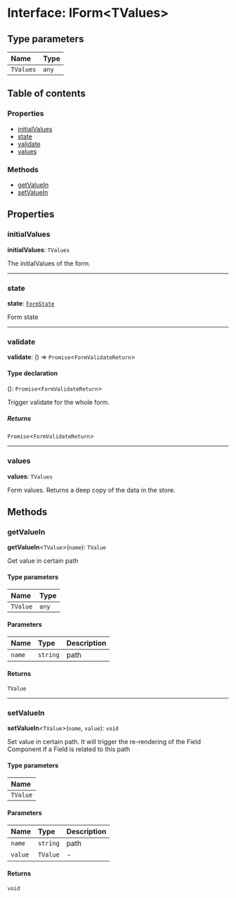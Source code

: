 # Interface: IForm\<TValues>

## Type parameters

| Name | Type |
| :------ | :------ |
| `TValues` | `any` |

## Table of contents

### Properties

* [initialValues](/auto-docs/free-layout-editor/interfaces/IForm.md#initialvalues)
* [state](/auto-docs/free-layout-editor/interfaces/IForm.md#state)
* [validate](/auto-docs/free-layout-editor/interfaces/IForm.md#validate)
* [values](/auto-docs/free-layout-editor/interfaces/IForm.md#values)

### Methods

* [getValueIn](/auto-docs/free-layout-editor/interfaces/IForm.md#getvaluein)
* [setValueIn](/auto-docs/free-layout-editor/interfaces/IForm.md#setvaluein)

## Properties

### initialValues

**initialValues**: `TValues`

The initialValues of the form.

***

### state

**state**: [`FormState`](/auto-docs/free-layout-editor/interfaces/FormState.md)

Form state

***

### validate

**validate**: () => `Promise`<`FormValidateReturn`>

#### Type declaration

(): `Promise`<`FormValidateReturn`>

Trigger validate for the whole form.

##### Returns

`Promise`<`FormValidateReturn`>

***

### values

**values**: `TValues`

Form values. Returns a deep copy of the data in the store.

## Methods

### getValueIn

**getValueIn**<`TValue`>(`name`): `TValue`

Get value in certain path

#### Type parameters

| Name | Type |
| :------ | :------ |
| `TValue` | `any` |

#### Parameters

| Name | Type | Description |
| :------ | :------ | :------ |
| `name` | `string` | path |

#### Returns

`TValue`

***

### setValueIn

**setValueIn**<`TValue`>(`name`, `value`): `void`

Set value in certain path.
It will trigger the re-rendering of the Field Component if a Field is related to this path

#### Type parameters

| Name |
| :------ |
| `TValue` |

#### Parameters

| Name | Type | Description |
| :------ | :------ | :------ |
| `name` | `string` | path |
| `value` | `TValue` | - |

#### Returns

`void`
